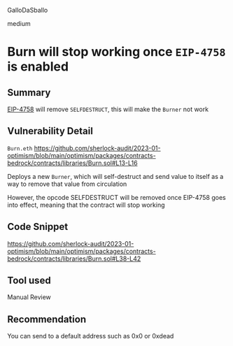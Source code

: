 GalloDaSballo

medium

# Burn will stop working once `EIP-4758` is enabled

## Summary

[EIP-4758](https://eips.ethereum.org/EIPS/eip-4758) will remove `SELFDESTRUCT`, this will make the `Burner` not work

## Vulnerability Detail

`Burn.eth`
https://github.com/sherlock-audit/2023-01-optimism/blob/main/optimism/packages/contracts-bedrock/contracts/libraries/Burn.sol#L13-L16

Deploys a new `Burner`, which will self-destruct and send value to itself as a way to remove that value from circulation

However, the opcode SELFDESTRUCT will be removed once EIP-4758 goes into effect, meaning that the contract will stop working

## Code Snippet

https://github.com/sherlock-audit/2023-01-optimism/blob/main/optimism/packages/contracts-bedrock/contracts/libraries/Burn.sol#L38-L42

## Tool used

Manual Review

## Recommendation

You can send to a default address such as 0x0 or 0xdead
